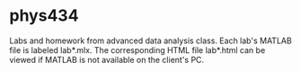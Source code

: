 # phys434
Labs and homework from advanced data analysis class. Each lab's MATLAB file is labeled lab*.mlx. The corresponding HTML file lab*.html can be viewed if MATLAB is not available on the client's PC.
